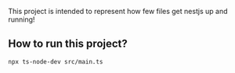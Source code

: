 This project is intended to represent how few files get nestjs up and running!

## How to run this project?

```
npx ts-node-dev src/main.ts
```